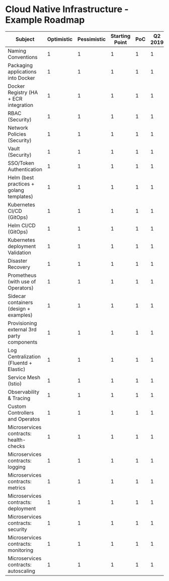 # Cloud Native Infrastructure - Example Roadmap

| Subject | Optimistic | Pessimistic | Starting Point | PoC | Q2 2019 | Q3 2019 | Q4 2019 |
| --- | --- | --- | --- | --- | --- | --- | --- |
| Naming Conventions                         | 1 | 1 | 1 | 1 | 1 | 3 |
| Packaging applications into Docker         | 1 | 1 | 1 | 1 | 1 | 2 | 
| Docker Registry (HA + ECR integration      | 1 | 1 | 1 | 1 | 1 | 2 |
| RBAC (Security)                            | 1 | 1 | 1 | 1 | 1 | 2 |
| Network Policies (Security)                | 1 | 1 | 1 | 1 | 1 | 2 |
| Vault (Security)                           | 1 | 1 | 1 | 1 | 1 | 2 |
| SSO/Token Authentication                   | 1 | 1 | 1 | 1 | 1 | 2 |
| Helm (best practices + golang templates)   | 1 | 1 | 1 | 1 | 1 | 2 |
| Kubernetes CI/CD (GitOps)                  | 1 | 1 | 1 | 1 | 1 | 2 |
| Helm CI/CD (GitOps)                        | 1 | 1 | 1 | 1 | 1 | 2 |
| Kubernetes deployment Validation           | 1 | 1 | 1 | 1 | 1 | 2 |
| Disaster Recovery                          | 1 | 1 | 1 | 1 | 1 | 2 |
| Prometheus (with use of Operators)         | 1 | 1 | 1 | 1 | 1 | 2 |
| Sidecar containers (design + examples)     | 1 | 1 | 1 | 1 | 1 | 2 |
| Provisioning external 3rd party components | 1 | 1 | 1 | 1 | 1 | 2 |
| Log Centralization (Fluentd + Elastic)     | 1 | 1 | 1 | 1 | 1 | 2 |
| Service Mesh (Istio)                       | 1 | 1 | 1 | 1 | 1 | 2 |
| Observability & Tracing                    | 1 | 1 | 1 | 1 | 1 | 2 |
| Custom Controllers and Operatos            | 1 | 1 | 1 | 1 | 1 | 2 |
| Microservices contracts: health-checks     | 1 | 1 | 1 | 1 | 1 | 2 |
| Microservices contracts: logging           | 1 | 1 | 1 | 1 | 1 | 2 |
| Microservices contracts: metrics           | 1 | 1 | 1 | 1 | 1 | 2 |
| Microservices contracts: deployment        | 1 | 1 | 1 | 1 | 1 | 2 |
| Microservices contracts: security          | 1 | 1 | 1 | 1 | 1 | 2 |
| Microservices contracts: monitoring        | 1 | 1 | 1 | 1 | 1 | 2 |
| Microservices contracts: autoscaling       | 1 | 1 | 1 | 1 | 1 | 2 |
